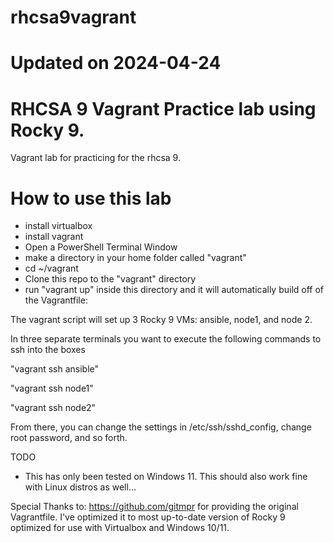 # rhcsa9vagrant
# Updated on 2024-04-24
# RHCSA 9 Vagrant Practice lab using Rocky 9.

Vagrant lab for practicing for the rhcsa 9. 

# How to use this lab
- install virtualbox
- install vagrant
- Open a PowerShell Terminal Window
- make a directory in your home folder called "vagrant"
- cd ~/vagrant
- Clone this repo to the "vagrant" directory
- run "vagrant up" inside this directory and it will automatically build off of the Vagrantfile:
    
The vagrant script will set up 3 Rocky 9 VMs: ansible, node1, and node 2. 

In three separate terminals you want to execute the following commands to ssh into the boxes

"vagrant ssh ansible"

"vagrant ssh node1"

"vagrant ssh node2"

From there, you can change the settings in /etc/ssh/sshd_config, change root password, and so forth.


TODO
- This has only been tested on Windows 11. This should also work fine with Linux distros as well...


Special Thanks to: https://github.com/gitmpr for providing the original Vagrantfile.  I've optimized it to most up-to-date version of Rocky 9 optimized for use with Virtualbox and Windows 10/11.
